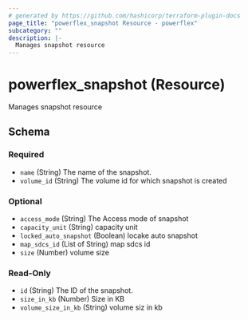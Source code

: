 ```yaml
---
# generated by https://github.com/hashicorp/terraform-plugin-docs
page_title: "powerflex_snapshot Resource - powerflex"
subcategory: ""
description: |-
  Manages snapshot resource
---
```


# powerflex_snapshot (Resource)

Manages snapshot resource



<!-- schema generated by tfplugindocs -->
## Schema

### Required

- `name` (String) The name of the snapshot.
- `volume_id` (String) The volume id for which snapshot is created

### Optional

- `access_mode` (String) The Access mode of snapshot
- `capacity_unit` (String) capacity unit
- `locked_auto_snapshot` (Boolean) locake auto snapshot
- `map_sdcs_id` (List of String) map sdcs id
- `size` (Number) volume size

### Read-Only

- `id` (String) The ID of the snapshot.
- `size_in_kb` (Number) Size in KB
- `volume_size_in_kb` (String) volume siz in kb


